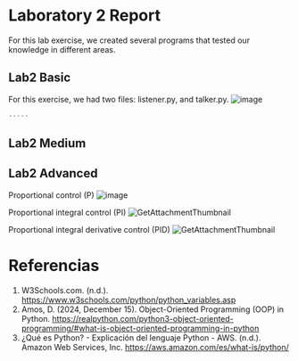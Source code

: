 # Laboratory 2 Report
For this lab exercise, we created several programs that tested our knowledge in different areas.

## Lab2 Basic
For this exercise, we had two files: listener.py, and talker.py. 
![image](https://github.com/user-attachments/assets/ca0eb402-e3cd-4bf3-b4f9-ab9dc60e1749)

```python
-----
```
## Lab2 Medium

## Lab2 Advanced

Proportional control (P)
![image](https://github.com/user-attachments/assets/3657a7be-19e3-4c5e-9079-3ce13f71e123)

Proportional integral control (PI)
![GetAttachmentThumbnail](https://github.com/user-attachments/assets/5975c3fc-a27d-4aba-844b-54a6e1ffb63e)

Proportional integral derivative control (PID)
![GetAttachmentThumbnail](https://github.com/user-attachments/assets/64c74755-aa37-44c4-ae76-6353b3835fed)


# Referencias

1. W3Schools.com. (n.d.). https://www.w3schools.com/python/python_variables.asp
2. Amos, D. (2024, December 15). Object-Oriented Programming (OOP) in Python. https://realpython.com/python3-object-oriented-programming/#what-is-object-oriented-programming-in-python
3. ¿Qué es Python? - Explicación del lenguaje Python - AWS. (n.d.). Amazon Web Services, Inc. https://aws.amazon.com/es/what-is/python/









